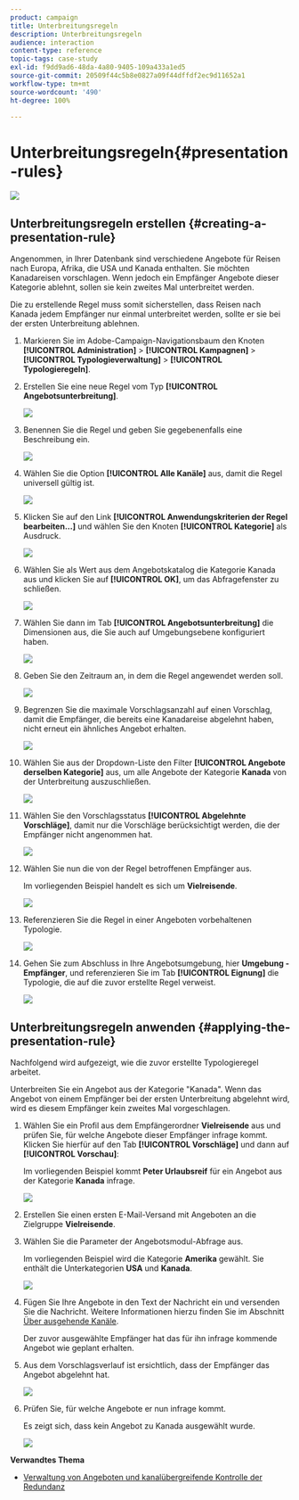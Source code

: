 ```yaml
---
product: campaign
title: Unterbreitungsregeln
description: Unterbreitungsregeln
audience: interaction
content-type: reference
topic-tags: case-study
exl-id: f9dd9ad6-48da-4a80-9405-109a433a1ed5
source-git-commit: 20509f44c5b8e0827a09f44dffdf2ec9d11652a1
workflow-type: tm+mt
source-wordcount: '490'
ht-degree: 100%

---
```


# Unterbreitungsregeln{#presentation-rules}

![](../../assets/v7-only.svg)

## Unterbreitungsregeln erstellen {#creating-a-presentation-rule}

Angenommen, in Ihrer Datenbank sind verschiedene Angebote für Reisen nach Europa, Afrika, die USA und Kanada enthalten. Sie möchten Kanadareisen vorschlagen. Wenn jedoch ein Empfänger Angebote dieser Kategorie ablehnt, sollen sie kein zweites Mal unterbreitet werden.

Die zu erstellende Regel muss somit sicherstellen, dass Reisen nach Kanada jedem Empfänger nur einmal unterbreitet werden, sollte er sie bei der ersten Unterbreitung ablehnen.

1. Markieren Sie im Adobe-Campaign-Navigationsbaum den Knoten **[!UICONTROL Administration]** > **[!UICONTROL Kampagnen]** > **[!UICONTROL Typologieverwaltung]** > **[!UICONTROL Typologieregeln]**.
1. Erstellen Sie eine neue Regel vom Typ **[!UICONTROL Angebotsunterbreitung]**.

   ![](assets/offer_typology_example_001.png)

1. Benennen Sie die Regel und geben Sie gegebenenfalls eine Beschreibung ein.

   ![](assets/offer_typology_example_002.png)

1. Wählen Sie die Option **[!UICONTROL Alle Kanäle]** aus, damit die Regel universell gültig ist.

   ![](assets/offer_typology_example_003.png)

1. Klicken Sie auf den Link **[!UICONTROL Anwendungskriterien der Regel bearbeiten...]** und wählen Sie den Knoten **[!UICONTROL Kategorie]** als Ausdruck.

   ![](assets/offer_typology_example_004.png)

1. Wählen Sie als Wert aus dem Angebotskatalog die Kategorie Kanada aus und klicken Sie auf **[!UICONTROL OK]**, um das Abfragefenster zu schließen.

   ![](assets/offer_typology_example_005.png)

1. Wählen Sie dann im Tab **[!UICONTROL Angebotsunterbreitung]** die Dimensionen aus, die Sie auch auf Umgebungsebene konfiguriert haben.

   ![](assets/offer_typology_example_006.png)

1. Geben Sie den Zeitraum an, in dem die Regel angewendet werden soll.

   ![](assets/offer_typology_example_007.png)

1. Begrenzen Sie die maximale Vorschlagsanzahl auf einen Vorschlag, damit die Empfänger, die bereits eine Kanadareise abgelehnt haben, nicht erneut ein ähnliches Angebot erhalten.

   ![](assets/offer_typology_example_008.png)

1. Wählen Sie aus der Dropdown-Liste den Filter **[!UICONTROL Angebote derselben Kategorie]** aus, um alle Angebote der Kategorie **Kanada** von der Unterbreitung auszuschließen.

   ![](assets/offer_typology_example_020.png)

1. Wählen Sie den Vorschlagsstatus **[!UICONTROL Abgelehnte Vorschläge]**, damit nur die Vorschläge berücksichtigt werden, die der Empfänger nicht angenommen hat.

   ![](assets/offer_typology_example_021.png)

1. Wählen Sie nun die von der Regel betroffenen Empfänger aus.

   Im vorliegenden Beispiel handelt es sich um **Vielreisende**.

   ![](assets/offer_typology_example_009.png)

1. Referenzieren Sie die Regel in einer Angeboten vorbehaltenen Typologie.

   ![](assets/offer_typology_example_013.png)

1. Gehen Sie zum Abschluss in Ihre Angebotsumgebung, hier **Umgebung - Empfänger**, und referenzieren Sie im Tab **[!UICONTROL Eignung]** die Typologie, die auf die zuvor erstellte Regel verweist.

   ![](assets/offer_typology_example_014.png)

## Unterbreitungsregeln anwenden {#applying-the-presentation-rule}

Nachfolgend wird aufgezeigt, wie die zuvor erstellte Typologieregel arbeitet.

Unterbreiten Sie ein Angebot aus der Kategorie &quot;Kanada&quot;. Wenn das Angebot von einem Empfänger bei der ersten Unterbreitung abgelehnt wird, wird es diesem Empfänger kein zweites Mal vorgeschlagen.

1. Wählen Sie ein Profil aus dem Empfängerordner **Vielreisende** aus und prüfen Sie, für welche Angebote dieser Empfänger infrage kommt. Klicken Sie hierfür auf den Tab **[!UICONTROL Vorschläge]** und dann auf **[!UICONTROL Vorschau]**:

   Im vorliegenden Beispiel kommt **Peter Urlaubsreif** für ein Angebot aus der Kategorie **Kanada** infrage.

   ![](assets/offer_typology_example_015.png)

1. Erstellen Sie einen ersten E-Mail-Versand mit Angeboten an die Zielgruppe **Vielreisende**.
1. Wählen Sie die Parameter der Angebotsmodul-Abfrage aus.

   Im vorliegenden Beispiel wird die Kategorie **Amerika** gewählt. Sie enthält die Unterkategorien **USA** und **Kanada**.

   ![](assets/offer_typology_example_016.png)

1. Fügen Sie Ihre Angebote in den Text der Nachricht ein und versenden Sie die Nachricht. Weitere Informationen hierzu finden Sie im Abschnitt [Über ausgehende Kanäle](../../interaction/using/about-outbound-channels.md).

   Der zuvor ausgewählte Empfänger hat das für ihn infrage kommende Angebot wie geplant erhalten.

1. Aus dem Vorschlagsverlauf ist ersichtlich, dass der Empfänger das Angebot abgelehnt hat.

   ![](assets/offer_typology_example_018.png)

1. Prüfen Sie, für welche Angebote er nun infrage kommt.

   Es zeigt sich, dass kein Angebot zu Kanada ausgewählt wurde.

   ![](assets/offer_typology_example_019.png)

**Verwandtes Thema**

* [Verwaltung von Angeboten und kanalübergreifende Kontrolle der Redundanz](https://helpx.adobe.com/de/campaign/kb/simplifying-campaign-management-acc.html#Manageoffersandcontrolredundancyacrosschannels)
